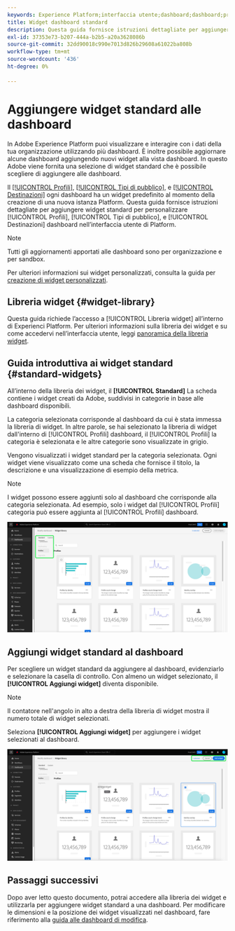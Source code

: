 ```yaml
---
keywords: Experience Platform;interfaccia utente;dashboard;dashboard;profili;segmenti;destinazioni;utilizzo licenze;user interface;UI;dashboards;dashboard;profiles;segments;destinations
title: Widget dashboard standard
description: Questa guida fornisce istruzioni dettagliate per aggiungere widget standard alle dashboard di Adobe Experience Platform.
exl-id: 37353e73-b207-444a-b2b5-a20a3628086b
source-git-commit: 32dd90018c990e7013d826b29608a61022ba808b
workflow-type: tm+mt
source-wordcount: '436'
ht-degree: 0%

---
```


# Aggiungere widget standard alle dashboard

In Adobe Experience Platform puoi visualizzare e interagire con i dati della tua organizzazione utilizzando più dashboard. È inoltre possibile aggiornare alcune dashboard aggiungendo nuovi widget alla vista dashboard. In questo Adobe viene fornita una selezione di widget standard che è possibile scegliere di aggiungere alle dashboard.

Il [[!UICONTROL Profili]](../guides/profiles.md#default-widgets), [[!UICONTROL Tipi di pubblico]](../guides/audiences.md#default-widgets), e [[!UICONTROL Destinazioni]](../guides/destinations.md#default-widgets) ogni dashboard ha un widget predefinito al momento della creazione di una nuova istanza Platform. Questa guida fornisce istruzioni dettagliate per aggiungere widget standard per personalizzare [!UICONTROL Profili], [!UICONTROL Tipi di pubblico], e [!UICONTROL Destinazioni] dashboard nell’interfaccia utente di Platform.

>[!NOTE]
>
>Tutti gli aggiornamenti apportati alle dashboard sono per organizzazione e per sandbox.

Per ulteriori informazioni sui widget personalizzati, consulta la guida per [creazione di widget personalizzati](custom-widgets.md).

## Libreria widget {#widget-library}

Questa guida richiede l’accesso a [!UICONTROL Libreria widget] all’interno di Experienci Platform. Per ulteriori informazioni sulla libreria dei widget e su come accedervi nell’interfaccia utente, leggi [panoramica della libreria widget](widget-library.md).

## Guida introduttiva ai widget standard {#standard-widgets}

All’interno della libreria dei widget, il **[!UICONTROL Standard]** La scheda contiene i widget creati da Adobe, suddivisi in categorie in base alle dashboard disponibili.

La categoria selezionata corrisponde al dashboard da cui è stata immessa la libreria di widget. In altre parole, se hai selezionato la libreria di widget dall&#39;interno di [!UICONTROL Profili] dashboard, il [!UICONTROL Profili] la categoria è selezionata e le altre categorie sono visualizzate in grigio.

Vengono visualizzati i widget standard per la categoria selezionata. Ogni widget viene visualizzato come una scheda che fornisce il titolo, la descrizione e una visualizzazione di esempio della metrica.

>[!NOTE]
>
>I widget possono essere aggiunti solo al dashboard che corrisponde alla categoria selezionata. Ad esempio, solo i widget dal [!UICONTROL Profili] categoria può essere aggiunta al [!UICONTROL Profili] dashboard.

![L’area di lavoro della libreria widget con la scheda Standard e le categorie disponibili evidenziate.](../images/customization/standard-widgets.png)

## Aggiungi widget standard al dashboard

Per scegliere un widget standard da aggiungere al dashboard, evidenziarlo e selezionare la casella di controllo. Con almeno un widget selezionato, il **[!UICONTROL Aggiungi widget]** diventa disponibile.

>[!NOTE]
>
>Il contatore nell&#39;angolo in alto a destra della libreria di widget mostra il numero totale di widget selezionati.

Seleziona **[!UICONTROL Aggiungi widget]** per aggiungere i widget selezionati al dashboard.

![L’area di lavoro della libreria widget con un widget selezionato ed evidenziate Aggiungi widget e Annulla.](../images/customization/add-widget.png)

## Passaggi successivi

Dopo aver letto questo documento, potrai accedere alla libreria dei widget e utilizzarla per aggiungere widget standard a una dashboard. Per modificare le dimensioni e la posizione dei widget visualizzati nel dashboard, fare riferimento alla [guida alle dashboard di modifica](modify.md).
